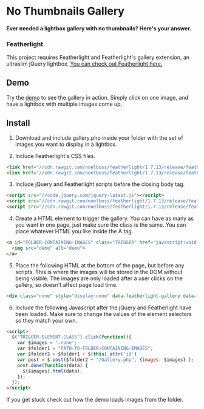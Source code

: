 # No Thumbnails Gallery
#### Ever needed a lightbox gallery with no thumbnails? Here's your answer.

### Featherlight
This project requires Featherlight and Featherlight's gallery extension, an ultraslim jQuery lightbox.
[You can check out Featherlight here.](https://github.com/noelboss/featherlight)

## Demo
Try the [demo]() to see the gallery in action. Simply click on one image, and have a lightbox with multiple images come up.

## Install
1. Download and include gallery.php inside your folder with the set of images you want to display in a lightbox.

2. Include Featherlight's CSS files.
```html
<link href="//cdn.rawgit.com/noelboss/featherlight/1.7.13/release/featherlight.min.css" type="text/css" rel="stylesheet"/>
<link href="//cdn.rawgit.com/noelboss/featherlight/1.7.13/release/featherlight.gallery.min.css" type="text/css" rel="stylesheet" />
```

3. Include jQuery and Featherlight scripts before the closing body tag.
```html
<script src="//code.jquery.com/jquery-latest.js"></script>
<script src="//cdn.rawgit.com/noelboss/featherlight/1.7.13/release/featherlight.min.js"></script>
<script src="//cdn.rawgit.com/noelboss/featherlight/1.7.13/release/featherlight.gallery.min.js"></script>
```

4. Create a HTML element to trigger the gallery. 
You can have as many as you want in one page, just make sure the class is the same.
You can place whatever HTML you like inside the A tag.
```html
<a id="FOLDER-CONTAINING-IMAGES" class="TRIGGER" href="javascript:void(0)">
  <img src="demo" alt="demo">
</a>
```

5. Place the following HTML at the bottom of the page, but before any scripts. This is where the images will be stored in the DOM without being visible. The images are only loaded after a user clicks on the gallery, so doesn't affect page load time.
```html
<div class="none" style="display:none" data-featherlight-gallery data-featherlight-filter="a"></div>
```

6. Include the following Javascript after the jQuery and Featherlight have been loaded. Make sure to change the values of the element selectors so they match your own.
```html
<script>
  $("TRIGGER-ELEMENT-CLASS").click(function(){
    var $images = '.none';
    var $folder1 = "PATH-TO-FOLDER-CONTAINING-IMAGES";
    var $folder2 = $folder1 + $(this).attr('id')
    var post = $.post($folder2 + "/Gallery.php", {images: $images} );
    post.done(function(data) {
      $($images).html(data);
    });
  });
</script>
```

If you get stuck check out how the demo loads images from the folder.
